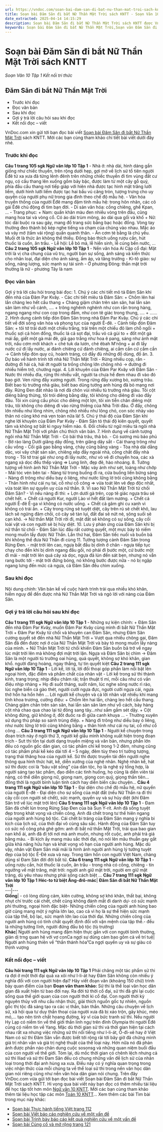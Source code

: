 ```yaml
---
url: https://vndoc.com/soan-bai-dam-san-di-bat-nu-than-mat-troi-sach-kntt-277454
title: Soạn bài Đăm Săn đi bắt Nữ Thần Mặt Trời sách KNTT - Soạn Văn 10 Tập 1 Kết nối tri thức - VnDoc.com
date_extracted: 2025-04-14 14:15:29
description: Soạn bài Đăm Săn đi bắt Nữ Thần Mặt Trời sách KNTT được VnDoc.com sưu tầm và xin gửi tới bạn đọc cùng tham khảo.
keywords: Soạn bài Đăm Săn đi bắt Nữ Thần Mặt Trời,Soạn văn Đăm Săn đi bắt Nữ Thần Mặt Trời,Soạn Đăm Săn đi bắt Nữ Thần Mặt Trời,Đăm Săn đi bắt Nữ Thần Mặt Trời,ngữ văn 10,soạn văn 10 KNTT
---
```


# Soạn bài Đăm Săn đi bắt Nữ Thần Mặt Trời sách KNTT
 _Soạn Văn 10 Tập 1 Kết nối tri thức_
## Đăm Săn đi bắt Nữ Thần Mặt Trời
  * Trước khi đọc
  * Đọc văn bản
  * Sau khi đọc
  * Gợi ý trả lời câu hỏi sau khi đọc
  * Kết nối đọc – viết

VnDoc.com xin gửi tới bạn đọc bài viết [Soạn bài Đăm Săn đi bắt Nữ Thần Mặt Trời](<https://vndoc.com/soan-bai-dam-san-di-bat-nu-than-mat-troi-sach-kntt-277454>) sách KNTT. Mời các bạn cùng tham khảo chi tiết bài viết dưới đây nhé.
### Trước khi đọc
**Câu 1 trang 105 sgk Ngữ văn lớp 10 Tập 1**
\- Nhà ở: nhà dài, hình dáng gần giống như chiếc thuyền, trên rộng dưới hẹp, gợi mở về lịch sử tổ tiên người Êđê từ xa xưa đã từng lênh đênh trên những chiếc thuyền đi tìm vùng đất cư ngụ, có cầu thang lên xuống gồm bảy bậc, được làm từ một cây gỗ quý, phía đầu cầu thang nơi tiếp giáp với hiên nhà được tạc hình mặt trăng lưỡi liềm, dưới hình lưỡi liềm được tạc hai bầu vú căng tròn, tượng trưng cho uy quyền của người phụ nữ trong gia đình theo chế độ mẫu hệ.
\- Văn hóa truyền thống của người Êđê mang đậm tính mẫu hệ: trong hôn nhân, các cô gái Êđê chủ động đi tìm bạn đời.
\- Di sản văn hóa: cồng chiêng, ghế Kpan, …
\- Trang phục:
\+ Nam: quấn khăn màu đen nhiều vòng trên đầu, cũng mang hoa tai và vòng cổ. Có áo dài trùm mông, áo dài qua gối và khố
\+ Nữ: tóc dài buộc ra sau gáy, mang đồ trang sức bằng bạc hoặc đồng. Vòng tay thường đeo thành bộ kép nghe tiếng va chạm của chúng vào nhau. Mặc áo và váy mở \(tấm vải rộng\) quấn quanh thân.
\- Ăn cơm tẻ bằng là chủ yếu. Muối ớt là thức ăn không thể thiếu. Đồng bào thích uống rượu cần, hút thuốc lá cuốn, ăn trầu.
\- Lễ hội: Lễ bỏ mả, lễ hiến sinh, lễ cúng bến nước, …
**Câu 2 trang 105 sgk Ngữ văn lớp 10 Tập 1**
\- Nền văn hóa Ai Cập cổ đại: Mặt trời là vị cha chung của vũ trụ, người ban sự sống, ánh sáng và kiến thức cho nhân loại, đại diện cho ánh sáng, ấm áp, và tăng trưởng
\- Ki-tô giáo: sự sống, năng lượng, sức mạnh sự tái sinh
\- Ở phương Đông: thần mặt trời thường là nữ - phương Tây là nam
### Đọc văn bản
Gợi ý trả lời câu hỏi trong bài đọc:
1\. Chú ý các chi tiết mô tả Đăm Săn khi đến nhà của Đăm Par Kvây.
\- Các chi tiết miêu tả Đăm Săn:
\+ Chồm lên hai lần chàng leo hết cầu thang
\+ Chàng giậm chân trên sàn sân, hai lần sàn sân làm như vỗ cánh, ….
\+ trông nghênh nghênh như con rắn trong hàng, ngang ngang như con cọp trong đầm, như con tê giác trong thung, ….
\+ ……
2\. Hình dung cảnh tiếp đón Đăm Săn trong nhà Đăm Par Kvây. Chú ý các chi tiết về đời sống văn hóa và phong tục của người Ê-đê.
\- Cảnh tiếp đón Đăm Săn:
\+ tôi tớ trải dưới một chiếu trắng, trải trên một chiếu đỏ làm chỗ ngồi
\+ thuốc sợi cả hòm đồng, thuốc lá cả sọt đại, trầu vỏ cả gùi to
\+ đốt một gà mái ấp, giết một gà mái đẻ, giã gạo trắng như hoa ê pang, sáng như ánh mặt trời, nấu cơm mời khách
\+ ché tuk da lươn, ché êbah M’nông
\+ ai đi lấy nước cứ đi lấy nước, ai đánh chiêng cứ đánh chiêng, ai cắm cần cứ cắm cần
→ Cảnh tiếp đón quy củ, hoành tráng, có đầy đủ những đồ dùng, đồ ăn.
3\. Dự báo về hành trình tới nhà Nữ Thần Mặt Trời
\- Rừng nhiều cọp, rắn
\- đường đi hái cà, hái ớt người ta trồng chông lớn chông nhỏ
-> đường đi nhiều hiểm trở, chướng ngại.
4\. Lời khuyên của Đăm Par Kvây với Đăm Săn
\- Nước thì nhiều đỉa, rừng thì nhiều vắt, người ta chưa hề đem nhau đi vào đó bao giờ. Ven rừng đầy xương người. Trong rừng đầy xương bò, xương trâu. Biết bao tù trưởng nhà giàu, biết bao dũng tướng anh hùng đã bỏ mạng nơi đây. Rừng Đen đất nhão là nơi đã chôn vùi nhiều tù trưởng nhà giàu. Tôi cột diêng bằng thừng, tôi trói diêng bằng dây, tôi không cho diêng đi vào đấy đâu. Tôi xin cúng cầu phúc cho diêng một lợn, tôi xin tiễn chân diêng một trâu, tôi không cho diêng đi vào rừng thiêng của Nhà Trời đâu. Ở đấy, chông lớn nhiều như lông nhím, chông nhỏ nhiều như lông chó, con sóc nhảy vào thân nó cũng khó mà vẹn toàn nữa là\!
5\. Chú ý thái độ của Đăm Săn khi nghe lời khuyên của Đăm Par Kvây
\- Đăm Săn tỏ thái độ kiên quyết, quyết tâm và không sợ bất kì nguy hiểm nào.
6\. Đối chiếu từ ngữ miêu tả ngôi nhà Nữ Thần Mặt Trời với phần chú thích văn bản.
7\. Hình dung về cảnh tượng ngôi nhà Nữ Thần Mặt Trời
\- Có bãi thả trâu, thả bò.
\- Có sương mù bảo phủ
\- Bờ rào làng Dưới giăng dây đồng, trên giăng dây sắt
\- Cái thang trông như cầu vồng
\- Cối giã gạo bằng vàng, chày cũng bằng vàng
\- Tòa nhà dài dằng dặc, voi vây chặt sàn sân, chiêng xếp đầy ngoài nhà, cồng chất đầy nhà trong
\- Tôi tớ trai gái như ong đi lấy nước, như vò vẽ đi chuyển hoa, các xà ngang xà dọc đều thếp vàng
=> Lung linh, đẹp đẽ, hào nhoáng.
8\. Tưởng tượng về hình ảnh Nữ Thần Mặt Trời
\- Mặc váy ánh như sét, loáng như chớp
\- Mái tóc vén bên tai
\- Nàng từ trong buồng đi ra, cửa buồng liền bừng sáng
\- Nàng đi trông như diều bay ó liệng, như nước lững lờ trôi cũng không bằng
\- Thân hình như cái nụ tai, cổ như cổ công
=> vừa toát lên vẻ đẹp độc nhất, vừa toát lên sự quyền uy của nữ thần.
9\. Vì sao Nữ Thần Mặt Trời từ chối Đăm Săn?
\- Vì nếu nàng đi thì:
\+ Lợn dưới gà trên, cọp tê giác ngựa trâu sẽ chết hết.
\+ Chết cả người Kur, người Lào vì hết đất làm nương.
\+ Chết cả người Ê-đê Ê-ga vì không có nước uống.
\+ Chết cả gâm ghì cu xanh vì không có trái ăn.
\+ Cây trong rừng sẽ tuyệt diệt, cây trên rú sẽ chết khô, lau lách sẽ ngừng đâm chồi, cỏ cây sẽ tàn lụi, đất đai sẽ nứt nẻ, sông suối sẽ cạn khô.
→ Nữ thần Mặt Trời rời đi, mặt đất sẽ không có sự sống, cây cối loài vật và con người sẽ bị hủy diệt.
10\. Lưu ý phản ứng của Đăm Săn khi bị nữ thần từ chối
\- Đăm Săn lúc đầu rất cương quyết, một mực bày tỏ niềm mong muốn lấy được Nữ Thần. Lần thứ hai, Đăm Săn tiếc nuối và buồn bã khi không thể đưa Nữ Thần đi cùng
11\. Tưởng tượng cảnh Đăm Săn trong Rừng Đen.
\- mặt trời lên cao, ngựa bắt đầu bị dính ở chân
\- ngựa tiếp tục chạy cho đến khi bị dính ngang đầu gối, nó phải đi bước một, cứ bước một đi mãi
\- mặt trời lên quá cây xà dọc, ngựa đã lún đến sát bẹn, nhưng nó vẫn rang bước tới
\- mặt trời đứng bóng, nó không bước được nữa
\- nó bị ngập ngang lưng đến mức cả ngựa, cả Đăm Săn đều chìm xuống.
### Sau khi đọc
Nội dung chính:
Văn bản kể về cuộc hành trình trải qua nhiều khó khăn, hiểm nguy để đến được nhà Nữ Thần Mặt Trời và ngỏ lời với nàng của Đăm Săn.
### Gợi ý trả lời câu hỏi sau khi đọc
**Câu 1 trang 111 sgk Ngữ văn lớp 10 Tập 1**
\- Những sự kiện chính:
\+ Đăm Săn đến nhà Đăm Par Kvây, muốn Đăm Par Kvây cùng mình đi bắt Nữ Thần Mặt Trời
\+ Đăm Par Kvây từ chối và khuyên can Đăm Săn, nhưng Đăm Săn cương quyết sẽ đến nhà Nữ Thần Mặt Trời
\+ Vượt qua nhiều chông gai, Đăm Săn đã đến được nơi ở của Nữ Thần Mặt Trời và bày tỏ mong muốn lấy nàng của mình.
\+ Nữ Thần Mặt Trời từ chối khiến Đăm Săn buồn bã trở về ngay lúc mặt trời lên mà không đợi mặt trời lặn. Ngựa và Đăm Săn bị chìm
→ Đăm Săn là một người tù trưởng oai hùng, quả quyết, không sợ khó khăn, gian khổ. người đàng hoàng, ngay thẳng, tự tin quyết kiệt
**Câu 2 trang 111 sgk Ngữ văn lớp 10 Tập 1**
\- Lời kể, lời tả, lời đối thoại góp phần làm nổi bật lên ngoại hình, đặc điểm và phẩm chất của nhân vật
\- Lời kể trong sử thi thành kính, trang trọng; nhịp điệu châm rãi; trần thuật tỉ mỉ, mỗi câu như có vần điệu nhịp nhàng
\+ Họ đi suốt tháng, suốt năm, lúc nghe sông nước rì rào, lúc nghe biển cả gào thét, người cưỡi ngựa đực, người cưỡi ngựa cái, ngựa thở hổn ha hổn hển
…
Lời người kể chuyện và cả lời nhân vật nhiều khi mang tính khoa trương, cường điệu:
\+ Chồm lên hai lần, chàng leo hết cầu thang. Chàng giậm chân trên sàn sân, hai lần sàn sân làm như vỗ cách, bảy hàng cột nhà chao qua chao lại từ đông sang tây…như sấm gầm sét dậy.
\+ Cột không đừng, giữ không ở, đốt đuốc ra đi giữa canh khuya
…
\- Thường xuyên sử dụng thủ pháp so sánh trùng điệp.
\+ Nàng đi trông như diều bay ó liêng, như nước lững lờ trôi cũng không bằng
\+ thân hình như cái nụ tai, cổ như cổ công
…
**Câu 3 trang 111 sgk Ngữ văn lớp 10 Tập 1**
\- Người kể chuyện trong đoạn trích này ở ngôi thứ 3, người kể giấu mình không xuất hiện trong đoạn trích
\- Sưt thi tồn tại dưới dạng truyền miệng và văn bản, nhưng phần lớn đều có nguồn gốc dân gian, có tác phẩm chỉ kể trong 1-2 đêm, nhưng cũng có tác phẩm phải kể kéo dài tới 4 – 5 ngày, đêm tùy theo trí tưởng tượng, trạng thái thăng hoa của người kể. Sử thi được truyền tải đến người nghe thông qua hình thức hát, kể, diễn xướng của nghệ nhân. Nghệ nhân kể, hát sử thi được coi là “báu vật sống” của dân tộc, họ là nghệ sỹ tổng hợp, là người sáng tạo tác phẩm, đạo diễn các tình huống, họ cũng là diễn viên tài năng, có thể diễn giọng nữ, giọng nam, giọng con quỷ, giọng thần tiên… đồng thời là người bình luận tính cách hay diễn biến câu chuyện…
**Câu 4 trang 111 sgk Ngữ văn lớp 10 Tập 1**
\- Đại diện cho chế độ mẫu hệ, nữ quyền của người Ê-đê
\- Đại diện cho sự sống của mặt đất \(nếu Nữ Thần ra đi thì cây cối con người sẽ chết\), sức mạnh, quyền uy và sự hủy diệt \(khi Đăm Săn trở về lúc mặt trời lên\)
**Câu 5 trang 111 sgk Ngữ văn lớp 10 Tập 1**
\- Đam Săn đã chết lún trong Rừng Sáp Đen của bà Sun Y-rít. Anh đã sống tuyệt đẹp trong khát vọng và chiến công. Anh đã chết trong tư thế hiên ngang của người anh hùng bộ tộc. Cái chết bi tráng của Đăm Săn mang ý nghĩa bi kịch của lịch sử, của thời đại vô cùng sâu sắc. Hành động của Đăm Săn tuy có sức nổ công phá ghê gớm: anh đi bắt nữ thần Mặt Trời, trải qua bao gian nan khổ ải, anh đã đi tới nơi mà anh muốn, nhưng rốt cuộc, anh phải trả giá bằng máu.
\- Bi kịch ấy mang màu sắc thời đại, nó nói lên mâu thuẫn gay gắt giữa khả năng hữu hạn và khát vọng vô hạn của người anh hùng. Mặc dù vậy, nhân vật Đam Săn mãi mãi là hình ảnh người anh hùng lý tưởng tuyệt đẹp của bộ tộc Ê-Đê xưa và nay. Trong tâm hồn con người Việt Nam, chàng dũng sĩ Đam Săn đời đời bất tử.
**Câu 6 trang 111 sgk Ngữ văn lớp 10 Tập 1**
\- uống rượu cần, hút thuốc lá cuốn, ăn trầu
\- trong nhà có cồng, chiêng
\- tín ngưỡng về mặt trăng, mặt trời: người anh giữ mặt trời, người em giữ mặt trăng, dù yêu nhau nhưng phải sống cách biệt
…
**Câu 7 trang 111 sgk Ngữ văn lớp 10 Tập 1**
**Héc-to từ biệt Ăng-đrô-mác**| **Đăm Săn đi bắt Nữ Thần Mặt Trời**  
---|---  
**Giống**|  \- có lòng dũng cảm, kiên cường, không sợ khó khăn, thất bại, không nhụt chí trước cái chết, chết cũng không đánh mất đi danh dự\- có sức mạnh phi thường, ngoại hình đặc biệt\- Những chiến công của người anh hùng bao giờ cũng mang một ý nghĩa lớn lao, cao cả vì họ là sự thể hiện sức mạnh của tập thể, bộ lạc, sức mạnh lớn lao của thời đại. Những chiến công của người anh hùng có tính chất quyết định đối với vận mệnh của tập thể.\- đều là những tướng lĩnh, người đứng đầu bộ tộc \(tù trưởng\)  
**Khác**|  Người anh hùng mang đậm hiện thực gần với con người bình thường, giản dị trng quan hệ với vợ conCa ngợi sự dũng cảm bao gồm cả về trí tuệ| Người anh hùng thiên về “thần thánh hóa”Ca ngợi quyền uy và sự giàu có thịnh vượng  
### Kết nối đọc – viết
**Câu hỏi trang 111 sgk Ngữ văn lớp 10 Tập 1**
Phải chăng một tác phẩm sử thi ra đợi ở một thời đại quá xa xôi như I-li-át hay Đăm Săn không còn nhiều ý nghĩa đối với con người hiện đại? Hãy viết đoạn văn \(khoảng 150 chữ\) trình bày quan điểm của bạn
**Đoạn văn tham khảo:**
Sử thi là thể loại văn học dân gian đã xuất hiện từ bao đời nay. Ra đời từ thời cổ đại, sử thi đã ghi lại cuộc sống qua thế giới quan của con người thời kì cổ đại. Con người thời kỳ nguyên thủy với nhu cầu nhận thức, giải thích nguồn gốc tự nhiên, nguồn gốc thị tộc đã sáng tạo ra các vị thần, bán thần. Những câu chuyện về lịch sử, xã hội qua tư duy thần thoại của người xưa đã bị xáo trộn, gãy khúc, méo mó,… tạo nên tính chất hoang đường, kỳ vĩ của bức tranh sử thi. Nếu người Hy Lạp có niềm tin về thế giới thần linh ngự trên đỉnh Olympia thì người Êđê cũng có niềm tin về Yang. Mặc dù thời gian sử thi và thời gian hiện tại cách nhau rất xa nhưng việc những sử thi nổi tiếng như I-li-át, Ô-đi-xê hay ở Việt Nam có sử thi Đăm Săn vẫn được biết tới rộng rãi tới bây giờ đã chứng mình giá trị nhân văn và giá trị nghệ thuật của thể loại này. Hơn nữa nó đã phản ánh được phần nào chân dung cuộc sosonsg và những quan niệm buổi đầu của con người về thế giới. Tóm lại, dù mốc thời gian có chênh lệch nhưng cả sử thi Iliad và sử thi Đam Săn đều có chung những vấn đề lịch sử của nhân loại trong thời đại anh hùng xa xưa. Điều này có ý nghĩa quan trọng trong việc nhận thức của mỗi chúng ta về thể loại sử thi trong nền văn học dân gian nói riêng cũng như nền văn hóa dân gian nói chung.
Trên đây VnDoc.com vừa gửi tới bạn đọc bài viết Soạn bài Đăm Săn đi bắt Nữ Thần Mặt Trời  sách KNTT. Hi vọng qua bài viết này bạn đọc có thêm nhiều tài liệu để học tập tốt hơn môn [Ngữ văn 10 KNTT](<https://vndoc.com/ngu-van-10-ket-noi-tri-thuc-tap1>). Mời các bạn cùng tham khảo thêm tài liệu học tập các môn [Toán 10 KNTT](<https://vndoc.com/toan-10-ket-noi-tri-thuc-tap1>)...
Xem thêm các bài Tìm bài trong mục này khác:
  * [Soạn bài Thực hành tiếng Việt trang 112](</soan-bai-thuc-hanh-tieng-viet-trang-112-sach-kntt-277459>)
  * [Soạn bài Viết báo cáo nghiên cứu về một vấn đề](</soan-bai-viet-bao-cao-nghien-cuu-ve-mot-van-de-sach-kntt-277463>)
  * [Soạn bài Trình bày báo cáo kết quả nghiên cứu về một vấn đề](</soan-bai-trinh-bay-bao-cao-ket-qua-nghien-cuu-ve-mot-van-de-sach-kntt-277468>)
  * [Soạn bài Củng cố và mở rộng trang 121](</soan-bai-cung-co-va-mo-rong-trang-121-sach-kntt-277471>)

